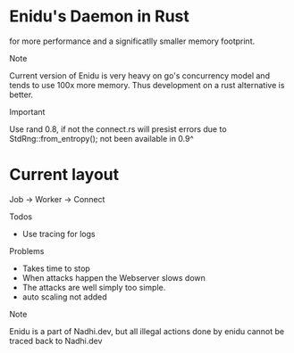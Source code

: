 # Enidu's Daemon in Rust 
for more performance and a significatlly smaller memory footprint. 

>[!NOTE]
>Current version of Enidu is very heavy on go's concurrency model and tends to use 100x more memory. Thus development on a rust alternative is better. 

>[!IMPORTANT]
>Use rand 0.8, if not the connect.rs will presist errors due to StdRng::from_entropy(); not been available in 0.9^

# Current layout

Job -> Worker -> Connect

Todos
- Use tracing for logs



Problems
- Takes time to stop
- When attacks happen the Webserver slows down
- The attacks are well simply too simple.
- auto scaling not added


>[!NOTE]
>Enidu is a part of Nadhi.dev, but all illegal actions done by enidu cannot be traced back to Nadhi.dev

